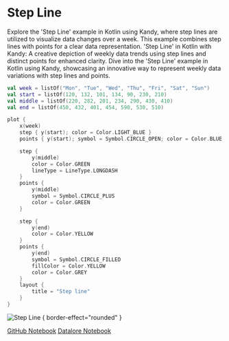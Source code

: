 # Step Line

<web-summary>
Explore the 'Step Line' example in Kotlin using Kandy, where step lines are utilized to visualize data changes over a week.
This example combines step lines with points for a clear data representation.
</web-summary>

<card-summary>
'Step Line' in Kotlin with Kandy: A creative depiction of weekly data trends using step lines and distinct points for enhanced clarity.
</card-summary>

<link-summary>
Dive into the 'Step Line' example in Kotlin using Kandy, showcasing an innovative way to represent weekly data variations with step lines and points.
</link-summary>

<!---IMPORT org.jetbrains.kotlinx.kandy.letsplot.samples.Lines-->

<!---FUN step_line-->

```kotlin
val week = listOf("Mon", "Tue", "Wed", "Thu", "Fri", "Sat", "Sun")
val start = listOf(120, 132, 101, 134, 90, 230, 210)
val middle = listOf(220, 282, 201, 234, 290, 430, 410)
val end = listOf(450, 432, 401, 454, 590, 530, 510)

plot {
    x(week)
    step { y(start); color = Color.LIGHT_BLUE }
    points { y(start); symbol = Symbol.CIRCLE_OPEN; color = Color.BLUE }

    step {
        y(middle)
        color = Color.GREEN
        lineType = LineType.LONGDASH
    }
    points {
        y(middle)
        symbol = Symbol.CIRCLE_PLUS
        color = Color.GREEN
    }

    step {
        y(end)
        color = Color.YELLOW
    }
    points {
        y(end)
        symbol = Symbol.CIRCLE_FILLED
        fillColor = Color.YELLOW
        color = Color.GREY
    }
    layout {
        title = "Step line"
    }
}
```

<!---END-->

![Step Line](step_line.svg) { border-effect="rounded" }

<seealso style="cards">
       <category ref="example-ktnb">
           <a href="https://github.com/Kotlin/kandy/blob/main/examples/notebooks/lets-plot/samples/line/step_line.ipynb" summary="View the notebook on our GitHub repository">GitHub Notebook</a>
           <a href="https://datalore.jetbrains.com/report/static/KQKedA4jDrKu63O53gEN0z/zlE5H6Y5aeORp7fvCcIhNH" summary="Experiment with this example on Datalore">Datalore Notebook</a>
       </category>
</seealso>
